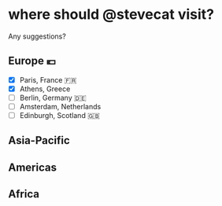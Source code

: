 # where should @stevecat visit?

Any suggestions?

## Europe :euro:

* [x] Paris, France :fr:
* [x] Athens, Greece 
* [ ] Berlin, Germany :de:
* [ ] Amsterdam, Netherlands
* [ ] Edinburgh, Scotland :uk:

## Asia-Pacific

## Americas

## Africa
